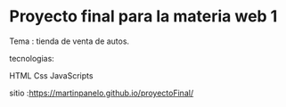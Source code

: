 # Proyecto final para la materia web 1

Tema : tienda de venta de autos.

tecnologias:

HTML
Css
JavaScripts

sitio :https://martinpanelo.github.io/proyectoFinal/
